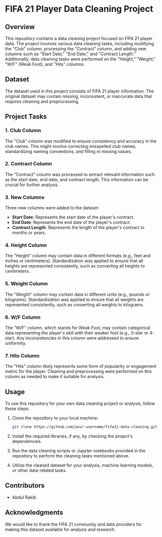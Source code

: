 # FIFA 21 Player Data Cleaning Project

## Overview
This repository contains a data cleaning project focused on FIFA 21 player data. The project involves various data cleaning tasks, including modifying the "Club" column, processing the "Contract" column, and adding new columns such as "Start Date," "End Date," and "Contract Length." Additionally, data cleaning tasks were performed on the "Height," "Weight," "W/F" (Weak Foot), and "Hits" columns.

## Dataset
The dataset used in this project consists of FIFA 21 player information. The original dataset may contain missing, inconsistent, or inaccurate data that requires cleaning and preprocessing.

## Project Tasks

### 1. Club Column
The "Club" column was modified to ensure consistency and accuracy in the club names. This might involve correcting misspelled club names, standardizing naming conventions, and filling in missing values.

### 2. Contract Column
The "Contract" column was processed to extract relevant information such as the start date, end date, and contract length. This information can be crucial for further analysis.

### 3. New Columns
Three new columns were added to the dataset:
- **Start Date**: Represents the start date of the player's contract.
- **End Date**: Represents the end date of the player's contract.
- **Contract Length**: Represents the length of the player's contract in months or years.

### 4. Height Column
The "Height" column may contain data in different formats (e.g., feet and inches or centimeters). Standardization was applied to ensure that all heights are represented consistently, such as converting all heights to centimeters.

### 5. Weight Column
The "Weight" column may contain data in different units (e.g., pounds or kilograms). Standardization was applied to ensure that all weights are represented consistently, such as converting all weights to kilograms.

### 6. W/F Column
The "W/F" column, which stands for Weak Foot, may contain categorical data representing the player's skill with their weaker foot (e.g., 3-star or 4-star). Any inconsistencies in this column were addressed to ensure uniformity.

### 7. Hits Column
The "Hits" column likely represents some form of popularity or engagement metric for the player. Cleaning and preprocessing were performed on this column as needed to make it suitable for analysis.

## Usage
To use this repository for your own data cleaning project or analysis, follow these steps:

1. Clone the repository to your local machine:
   ```bash
   git clone https://github.com/your-username/fifa21-data-cleaning.git
   ```

2. Install the required libraries, if any, by checking the project's dependencies.

3. Run the data cleaning scripts or Jupyter notebooks provided in the repository to perform the cleaning tasks mentioned above.

4. Utilize the cleaned dataset for your analysis, machine learning models, or other data-related tasks.

## Contributors
- Abdul Rakib 


## Acknowledgments
We would like to thank the FIFA 21 community and data providers for making this dataset available for analysis and research.
